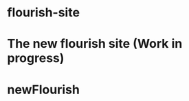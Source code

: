 flourish-site
=============

The new flourish site (Work in progress)
=======
newFlourish
===========
